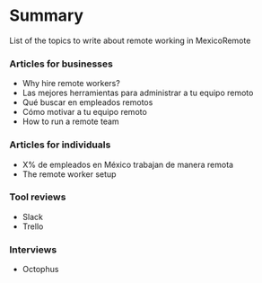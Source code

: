 # Summary

List of the topics to write about remote working in MexicoRemote

### Articles for businesses
- Why hire remote workers?
- Las mejores herramientas para administrar a tu equipo remoto
- Qué buscar en empleados remotos
- Cómo motivar a tu equipo remoto
- How to run a remote team



### Articles for individuals
- X% de empleados en México trabajan de manera remota
- The remote worker setup

### Tool reviews
- Slack
- Trello

### Interviews
- Octophus
